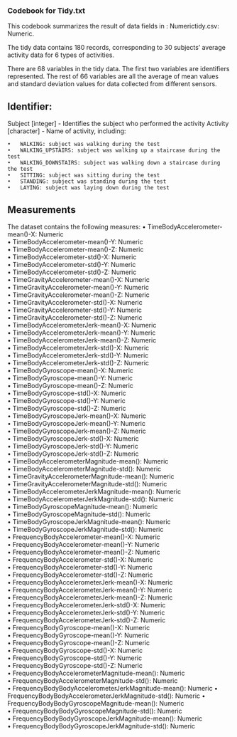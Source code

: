 ### Codebook for Tidy.txt

This codebook summarizes the result of data fields in : Numerictidy.csv: Numeric.

The tidy data contains 180 records, corresponding to 30 subjects’ average activity data for 6 types of activities.

There are 68 variables in the tidy data. The first two variables are identifiers represented.  The rest of 66 variables are all the average of mean values and standard deviation values for data collected from different sensors.

## Identifier:

Subject [integer] - Identifies the subject who performed the activity
Activity [character] - Name of activity, including:

	•	WALKING: subject was walking during the test
	•	WALKING_UPSTAIRS: subject was walking up a staircase during the test
	•	WALKING_DOWNSTAIRS: subject was walking down a staircase during the test
	•	SITTING: subject was sitting during the test
	•	STANDING: subject was standing during the test
	•	LAYING: subject was laying down during the test

## Measurements
The dataset contains the following measures:
	•	TimeBodyAccelerometer-mean()-X: Numeric                    
	•	TimeBodyAccelerometer-mean()-Y: Numeric                    
	•	TimeBodyAccelerometer-mean()-Z: Numeric                    
	•	TimeBodyAccelerometer-std()-X: Numeric                     
	•	TimeBodyAccelerometer-std()-Y: Numeric                     
	•	TimeBodyAccelerometer-std()-Z: Numeric                     
	•	TimeGravityAccelerometer-mean()-X: Numeric                 
	•	TimeGravityAccelerometer-mean()-Y: Numeric                 
	•	TimeGravityAccelerometer-mean()-Z: Numeric                 
	•	TimeGravityAccelerometer-std()-X: Numeric                  
	•	TimeGravityAccelerometer-std()-Y: Numeric                  
	•	TimeGravityAccelerometer-std()-Z: Numeric                  
	•	TimeBodyAccelerometerJerk-mean()-X: Numeric                
	•	TimeBodyAccelerometerJerk-mean()-Y: Numeric                
	•	TimeBodyAccelerometerJerk-mean()-Z: Numeric                
	•	TimeBodyAccelerometerJerk-std()-X: Numeric                 
	•	TimeBodyAccelerometerJerk-std()-Y: Numeric                 
	•	TimeBodyAccelerometerJerk-std()-Z: Numeric                 
	•	TimeBodyGyroscope-mean()-X: Numeric                        
	•	TimeBodyGyroscope-mean()-Y: Numeric                        
	•	TimeBodyGyroscope-mean()-Z: Numeric                        
	•	TimeBodyGyroscope-std()-X: Numeric                         
	•	TimeBodyGyroscope-std()-Y: Numeric                         
	•	TimeBodyGyroscope-std()-Z: Numeric                         
	•	TimeBodyGyroscopeJerk-mean()-X: Numeric                    
	•	TimeBodyGyroscopeJerk-mean()-Y: Numeric                    
	•	TimeBodyGyroscopeJerk-mean()-Z: Numeric                    
	•	TimeBodyGyroscopeJerk-std()-X: Numeric                     
	•	TimeBodyGyroscopeJerk-std()-Y: Numeric                     
	•	TimeBodyGyroscopeJerk-std()-Z: Numeric                     
	•	TimeBodyAccelerometerMagnitude-mean(): Numeric             
	•	TimeBodyAccelerometerMagnitude-std(): Numeric              
	•	TimeGravityAccelerometerMagnitude-mean(): Numeric          
	•	TimeGravityAccelerometerMagnitude-std(): Numeric           
	•	TimeBodyAccelerometerJerkMagnitude-mean(): Numeric         
	•	TimeBodyAccelerometerJerkMagnitude-std(): Numeric          
	•	TimeBodyGyroscopeMagnitude-mean(): Numeric                 
	•	TimeBodyGyroscopeMagnitude-std(): Numeric                  
	•	TimeBodyGyroscopeJerkMagnitude-mean(): Numeric             
	•	TimeBodyGyroscopeJerkMagnitude-std(): Numeric              
	•	FrequencyBodyAccelerometer-mean()-X: Numeric               
	•	FrequencyBodyAccelerometer-mean()-Y: Numeric               
	•	FrequencyBodyAccelerometer-mean()-Z: Numeric               
	•	FrequencyBodyAccelerometer-std()-X: Numeric                
	•	FrequencyBodyAccelerometer-std()-Y: Numeric                
	•	FrequencyBodyAccelerometer-std()-Z: Numeric                
	•	FrequencyBodyAccelerometerJerk-mean()-X: Numeric           
	•	FrequencyBodyAccelerometerJerk-mean()-Y: Numeric           
	•	FrequencyBodyAccelerometerJerk-mean()-Z: Numeric           
	•	FrequencyBodyAccelerometerJerk-std()-X: Numeric            
	•	FrequencyBodyAccelerometerJerk-std()-Y: Numeric            
	•	FrequencyBodyAccelerometerJerk-std()-Z: Numeric            
	•	FrequencyBodyGyroscope-mean()-X: Numeric                   
	•	FrequencyBodyGyroscope-mean()-Y: Numeric                   
	•	FrequencyBodyGyroscope-mean()-Z: Numeric                   
	•	FrequencyBodyGyroscope-std()-X: Numeric                    
	•	FrequencyBodyGyroscope-std()-Y: Numeric                    
	•	FrequencyBodyGyroscope-std()-Z: Numeric                    
	•	FrequencyBodyAccelerometerMagnitude-mean(): Numeric        
	•	FrequencyBodyAccelerometerMagnitude-std(): Numeric         
	•	FrequencyBodyBodyAccelerometerJerkMagnitude-mean(): Numeric
	•	FrequencyBodyBodyAccelerometerJerkMagnitude-std(): Numeric 
	•	FrequencyBodyBodyGyroscopeMagnitude-mean(): Numeric        
	•	FrequencyBodyBodyGyroscopeMagnitude-std(): Numeric         
	•	FrequencyBodyBodyGyroscopeJerkMagnitude-mean(): Numeric    
	•	FrequencyBodyBodyGyroscopeJerkMagnitude-std(): Numeric


